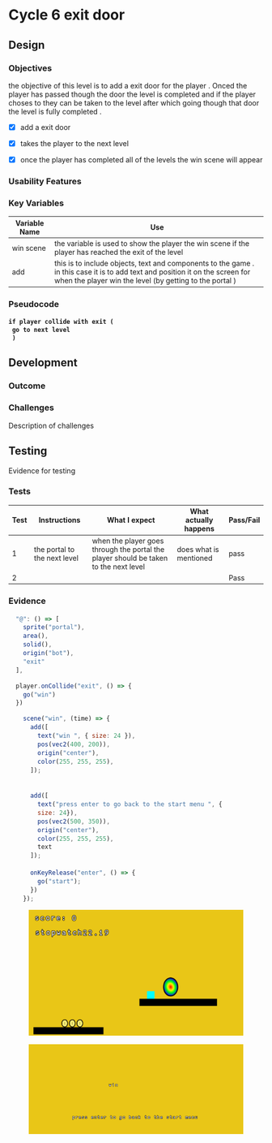 # Cycle 6 exit door

##

## Design

### Objectives

the objective of this level is to add a exit door for the player . Onced the player has passed though the door the level is completed and if the player choses to they can be  taken to the level after which going though that door the level is fully completed .

* [x] add a exit door
* [x] takes the player to the next level  &#x20;
* [x] once the player has completed all of the levels the win scene will appear   &#x20;





### Usability Features

&#x20;&#x20;

### Key Variables

| Variable Name | Use                                                                                                                                                                                        |
| ------------- | ------------------------------------------------------------------------------------------------------------------------------------------------------------------------------------------ |
| win scene     | the variable is used to show the player the win scene if the player has reached the exit of the level                                                                                      |
|  add          | this is to include objects, text and components to the game . in this case it is to add text and  position it on the screen for when the player win the level (by getting to the portal )  |

### Pseudocode

<pre><code><strong>if player collide with exit (
</strong><strong> go to next level
</strong><strong> )</strong></code></pre>

## Development

### Outcome

### Challenges

Description of challenges

## Testing

Evidence for testing

### Tests

| Test | Instructions                  | What I expect                                                                         | What actually happens  | Pass/Fail |
| ---- | ----------------------------- | ------------------------------------------------------------------------------------- | ---------------------- | --------- |
| 1    | the portal to the next level  | when the player goes through the portal the player should be taken to the next level  | does what is mentioned | pass      |
| 2    |                               |                                                                                       |                        | Pass      |

### Evidence

```javascript
  "@": () => [
    sprite("portal"),
    area(),
    solid(),
    origin("bot"),
    "exit"
  ],
```

```javascript
  player.onCollide("exit", () => {
    go("win")
  })
```

```javascript
    scene("win", (time) => {
      add([
        text("win ", { size: 24 }),
        pos(vec2(400, 200)),
        origin("center"),
        color(255, 255, 255),
      ]);


      add([
        text("press enter to go back to the start menu ", {
        size: 24}),
        pos(vec2(500, 350)),
        origin("center"),
        color(255, 255, 255),
        text
      ]);

      onKeyRelease("enter", () => {
        go("start");
      })
    });
```

<figure><img src="../.gitbook/assets/image (3).png" alt=""><figcaption></figcaption></figure>

<figure><img src="../.gitbook/assets/image (1) (2).png" alt=""><figcaption></figcaption></figure>
